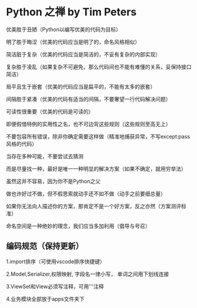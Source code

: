 # Python 之禅 by Tim Peters  
优美胜于丑陋（Python以编写优美的代码为目标） 

明了胜于晦涩（优美的代码应当是明了的，命名风格相似）

简洁脏于复杂（优美的代码应当是简洁的，不妥有复杂的内部实现）

复杂胜于凌乱（如果复杂不可避免，那么代码间也不能有难懂的关系，妥保持接口简洁）

局平且生于嵌套（优美的代码应当是扁平的，不能有太多的嵌套）

间隔胜于紧凑（优美的代码有适当的间隔，不要奢望一行代码解决问题）

可读性很重要（优美的代码是可读的）

即便假借特例的实用性之名，也不可边背这些规则（这些规则至高无上）

不要包容所有错误，除非你确定需要这样做（精准地捕获异常，不写except:pass 风格的代码）

当存在多种可能，不要尝试去猜测

而是尽量找一种，最好是唯一一种明显的解决方案（如果不确定，就用穷举法）

虽然这并不容易，因为你不是Python之父

做也许好过不做，但不假思索就动手还不如不做（动手之前要细总量）

如果你无法向人描述你的方案，那肯定不是一个好方案，反之亦然（方案测评标准）

命名空间是一种绝妙的理念，我们应当多加利用（倡导与号召）


## 编码规范（保持更新）
1.import排序（可使用vscode排序快捷键）

2.Model,Serializer,权限映射, 字段名一律小写， 单词之间用下划线连接

3.ViewSet和View必须写注释，可用'''注释

4.业务模块全部放于apps文件夹下



